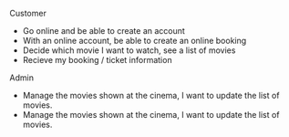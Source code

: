 Customer 
- Go online and be able to create an account 
- With an online account, be able to create an online booking 
- Decide which movie I want to watch, see a list of movies 
- Recieve my booking / ticket information

Admin
- Manage the movies shown at the cinema, I want to update the list of movies.
- Manage the movies shown at the cinema, I want to update the list of movies.
